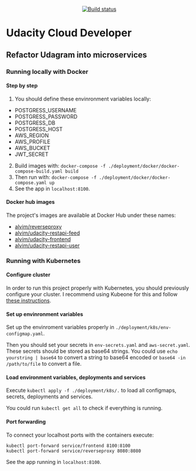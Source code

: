 <p align="center">
  <a href="https://travis-ci.com/alvimm/udacity-project-refactor-udagram"><img src="https://travis-ci.com/alvimm/udacity-project-refactor-udagram.svg?branch=master" alt="Build status" /></a>
</p>


# Udacity Cloud Developer
## Refactor Udagram into microservices

### Running locally with Docker

#### Step by step

1. You should define these envinronment variables locally:
  - POSTGRESS_USERNAME
  - POSTGRESS_PASSWORD
  - POSTGRESS_DB
  - POSTGRESS_HOST
  - AWS_REGION
  - AWS_PROFILE
  - AWS_BUCKET
  - JWT_SECRET

2. Build images with:
`docker-compose -f ./deployment/docker/docker-compose-build.yaml build`
1. Then run with:
`docker-compose -f ./deployment/docker/docker-compose.yaml up`
4. See the app in `localhost:8100`.

#### Docker hub images

The project's images are available at Docker Hub under these names:
- [alvim/reverseproxy](https://hub.docker.com/repository/docker/alvim/reverseproxy)
- [alvim/udacity-restapi-feed](https://hub.docker.com/repository/docker/alvim/udacity-restapi-feed)
- [alvim/udacity-frontend](https://hub.docker.com/repository/docker/alvim/udacity-frontend)
- [alvim/udacity-restapi-user](https://hub.docker.com/repository/docker/alvim/udacity-restapi-user)

### Running with Kubernetes

#### Configure cluster

In order to run this project properly with Kubernetes, you should previously configure your
cluster. I recommend using Kubeone for this and follow [these instructions](https://github.com/kubermatic/kubeone/blob/master/docs/quickstart-aws.md).

#### Set up envinronment variables

Set up the envinroment variables properly in
`./deployment/k8s/env-configmap.yaml`.

Then you should set your secrets in `env-secrets.yaml` and `aws-secret.yaml`.
These secrets should be stored as base64 strings. You could use `echo yourstring | base64` to
convert a string to base64 encoded or `base64 -in /path/to/file` to convert a file.

#### Load environment variables, deployments and services

Execute `kubectl apply -f ./deployment/k8s/.` to load all configmaps, secrets,
deployments and services.

You could run `kubectl get all` to check if everything is running.

#### Port forwarding

To connect your localhost ports with the containers execute:
```
kubectl port-forward service/frontend 8100:8100
kubectl port-forward service/reverseproxy 8080:8080
```

See the app running in `localhost:8100`.